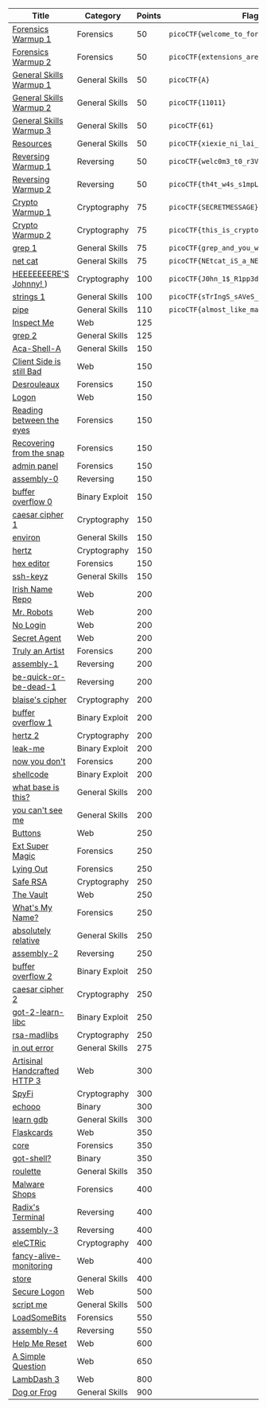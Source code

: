 Title                                                                       	| Category         | Points | Flag
-------------------------------------------------------------------------------	| ---------------- | ------ | ------------------------------
[Forensics Warmup 1          ](./Forensics/01-warmup_1-50/solution.md)      	| Forensics        | 50     | `picoCTF{welcome_to_forensics}`
[Forensics Warmup 2          ](./Forensics/02-warmup_2-50/solution.md)      	| Forensics        | 50     | `picoCTF{extensions_are_a_lie}`
[General Skills Warmup 1     ](./General/01-warmup_1-50/solution.md)        	| General Skills   | 50     | `picoCTF{A}`
[General Skills Warmup 2     ](./General/02-warmup_2-50/solution.md)        	| General Skills   | 50     | `picoCTF{11011}`
[General Skills Warmup 3     ](./General/03-warmup_3-50/solution.md)        	| General Skills   | 50     | `picoCTF{61}`
[Resources                   ](./General/04-resources-50/solution.md)       	| General Skills   | 50     | `picoCTF{xiexie_ni_lai_zheli}`
[Reversing Warmup 1          ](./Reversing/01-warmup_1-50/solution.md)      	| Reversing        | 50     | `picoCTF{welc0m3_t0_r3VeRs1nG}`
[Reversing Warmup 2          ](./Reversing/02-warmup_2-50/solution.md)      	| Reversing        | 50     | `picoCTF{th4t_w4s_s1mpL3}`
[Crypto Warmup 1             ](./Crypto/01-warmup_1-75/solution.md)         	| Cryptography     | 75     | `picoCTF{SECRETMESSAGE}`
[Crypto Warmup 2             ](./Crypto/02-warmup_2-75/solution.md)         	| Cryptography     | 75     | `picoCTF{this_is_crypto!}`
[grep 1                      ](./General/05-grep_1-75/solution.md)          	| General Skills   | 75     | `picoCTF{grep_and_you_will_find_cdf2e7c2}`
[net cat                     ](./General/06-netcat-75/solution.md)          	| General Skills   | 75     | `picoCTF{NEtcat_iS_a_NEcESSiTy_0b4c4174}`
[HEEEEEEERE'S Johnny!        ](./Crypto/03-heeeeeeers_johnny-100/solution.md))	| Cryptography     | 100    | `picoCTF{J0hn_1$_R1pp3d_4e5aa29e}`
[strings 1                   ](./General/07-strings-100/solution.md)         	| General Skills   | 100    | `picoCTF{sTrIngS_sAVeS_Time_3f712a28}`
[pipe                        ](./General/08-pipe-110/solution.md)            	| General Skills   | 110    | `picoCTF{almost_like_mario_b797f2b3}`
[Inspect Me                  ]()                | Web              | 125    | 
[grep 2                      ]()       | General Skills   | 125    | 
[Aca-Shell-A                 ]()        | General Skills   | 150    | 
[Client Side is still Bad    ]()     | Web              | 150    | 
[Desrouleaux                 ]()        | Forensics        | 150    | 
[Logon                       ]()                   | Web              | 150    | 
[Reading between the eyes    ]() | Forensics        | 150    | 
[Recovering from the snap    ]()  | Forensics        | 150    | 
[admin panel                 ]()           | Forensics        | 150    | 
[assembly-0                  ]()        | Reversing        | 150    | 
[buffer overflow 0           ]()   | Binary Exploit   | 150    | 
[caesar cipher 1             ]()    | Cryptography     | 150    | 
[environ                     ]()        | General Skills   | 150    | 
[hertz                       ]()           | Cryptography     | 150    | 
[hex editor                  ]()       | Forensics        | 150    | 
[ssh-keyz                    ]() | General Skills   | 150    | 
[Irish Name Repo             ]() | Web              | 200    | 
[Mr. Robots                  ]()        | Web              | 200    | 
[No Login                    ]()     | Web              | 200    | 
[Secret Agent                ]()                 | Web              | 200    | 
[Truly an Artist             ]()         | Forensics        | 200    | 
[assembly-1                  ]()        | Reversing        | 200    | 
[be-quick-or-be-dead-1       ]()     | Reversing        | 200    | 
[blaise's cipher             ]()       | Cryptography     | 200    | 
[buffer overflow 1           ]() | Binary Exploit   | 200    | 
[hertz 2                     ]()           | Cryptography     | 200    | 
[leak-me                     ]()       | Binary Exploit   | 200    | 
[now you don't               ]()    | Forensics        | 200    | 
[shellcode                   ]() | Binary Exploit   | 200    | 
[what base is this?          ]()    | General Skills   | 200    | 
[you can't see me            ]()    | General Skills   | 200    | 
[Buttons                     ]()                    | Web              | 250    | 
[Ext Super Magic             ]()    | Forensics        | 250    | 
[Lying Out                   ]()   | Forensics        | 250    | 
[Safe RSA                    ]()     | Cryptography     | 250    | 
[The Vault                   ]()   | Web              | 250    | 
[What's My Name?             ]()     | Forensics        | 250    | 
[absolutely relative         ]()  | General Skills   | 250    | 
[assembly-2                  ]()     | Reversing        | 250    | 
[buffer overflow 2           ]()  | Binary Exploit   | 250    |
[caesar cipher 2             ]()    | Cryptography     | 250    | 
[got-2-learn-libc            ]() | Binary Exploit   | 250    |
[rsa-madlibs                 ]()      | Cryptography     | 250    | 
[in out error                ]() | General Skills   | 275    | 
[Artisinal Handcrafted HTTP 3]()      | Web              | 300    | 
[SpyFi                       ]()                  | Cryptography     | 300    | 
[echooo                      ]()                  | Binary           | 300    | 
[learn gdb                   ]()        | General Skills   | 300    | 
[Flaskcards                  ]()                | Web              | 350    |
[core                        ]()             | Forensics        | 350    | 
[got-shell?                  ]()          | Binary           | 350    |
[roulette                    ]() | General Skills   | 350    |
[Malware Shops               ]()            | Forensics        | 400    | 
[Radix's Terminal            ]()         | Reversing        | 400    | 
[assembly-3                  ]()            | Reversing        | 400    | 
[eleCTRic                    ]()         | Cryptography     | 400    |
[fancy-alive-monitoring      ]()  | Web              | 400    |
[store                       ]()      | General Skills   | 400    |
[Secure Logon                ]()        | Web              | 500    |
[script me                   ]()             | General Skills   | 500    |
[LoadSomeBits                ]()             | Forensics        | 550    |
[assembly-4                  ]()             | Reversing        | 550    | 
[Help Me Reset               ]()             | Web              | 600    |
[A Simple Question           ]()        | Web              | 650    | 
[LambDash 3                  ]()             | Web              | 800    |
[Dog or Frog                 ]() | General Skills   | 900    |
